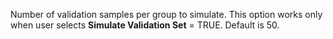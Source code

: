 Number of validation samples per group to simulate. This option works only when 
user selects **Simulate Validation Set** = TRUE. Default is 50.
